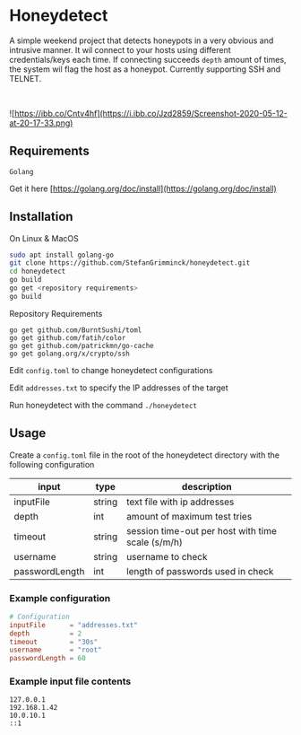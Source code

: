 # Honeydetect
A simple weekend project that detects honeypots in a very obvious and intrusive manner. It wil connect to your hosts using different credentials/keys each time. If connecting succeeds `depth` amount of times, the system wil flag the host as a honeypot. Currently supporting SSH and TELNET.

<br>

![https://ibb.co/Cntv4hf](https://i.ibb.co/Jzd2859/Screenshot-2020-05-12-at-20-17-33.png)

## Requirements
```
Golang
```
Get it here [https://golang.org/doc/install](https://golang.org/doc/install)

## Installation

On Linux & MacOS

``` bash
sudo apt install golang-go
git clone https://github.com/StefanGrimminck/honeydetect.git
cd honeydetect
go build
go get <repository requirements>
go build
```

Repository Requirements

```
go get github.com/BurntSushi/toml
go get github.com/fatih/color
go get github.com/patrickmn/go-cache
go get golang.org/x/crypto/ssh
```

Edit ```config.toml``` to change honeydetect configurations

Edit ```addresses.txt``` to specify the IP addresses of the target

Run honeydetect with the command ```./honeydetect```

## Usage

Create a `config.toml` file in the root of the honeydetect directory with the following configuration

| input          | type   | description                                       |
|----------------|--------|---------------------------------------------------|
| inputFile      | string | text file with ip addresses                       |
| depth          | int    | amount of maximum test tries                      |
| timeout        | string | session time-out per host with time scale (s/m/h) |
| username       | string | username to check                                 |
| passwordLength | int    | length of passwords used in check                 |

### Example configuration
```toml
# Configuration
inputFile      = "addresses.txt"
depth          = 2
timeout        = "30s"
username       = "root"
passwordLength = 60
```

### Example input file contents
```text
127.0.0.1
192.168.1.42
10.0.10.1
::1
```
